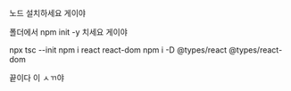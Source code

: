 노드 설치하세요 게이야

폴더에서 npm init -y 치세요 게이야

npx tsc --init 
npm i react react-dom
npm i -D @types/react @types/react-dom

끝이다 이 ㅅㄲ야
